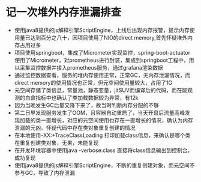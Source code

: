 # 记一次堆外内存泄漏排查
+ 使用java8提供的js解释引擎ScriptEngine，上线后出现内存报警，提示内存使用量已达到百分之八十，因项目使用了NIO的direct memory,首先怀疑堆外内存占用过多
+ 项目使用springboot，集成了Micrometer实现监控，spring-boot-actuator使用了Micrometer，对prometheus进行封装，集成到springboot工程中，用以采集监控数据并接入prometheus服务，通过grafana渲染数据
+ 通过监控数据查看，服务的堆内存使用正常，正常GC，无内存泄漏情况，而direct memory的使用情况也正常，但元空间使用量较大，占用了1G
+ 元空间存储了类信息，常量池，静态变量，jitSUV而编译后的代码，而在能观测的白盒指标中也确认了类加载数据较为异常，有12k
+ 因为当晚发生GC后量又降下来了，故当时判断内存分配的不够
+ 第二日早发现服务发生了OOM，且容器自动重启了，当天开盘后流量高峰发现加载的类一直增长，对应的元空间使用也存在一直增长的情况，确认为内存泄漏的元凶。怀疑代码中存在类对象重复创建的情况
+ 在本地使用-XX:+TraceClassLoading 打印加载class信息，来确认是哪个类在重复创建类对象，无果，未能复现
+ 在开发环境容器中使用java -verbose:class 直接将class信息输出到控制台，成功复现
+ 使用java8提供的js解释引擎ScriptEngine，不断的重复创建对象，而元空间不参与GC，导致了内存泄漏
